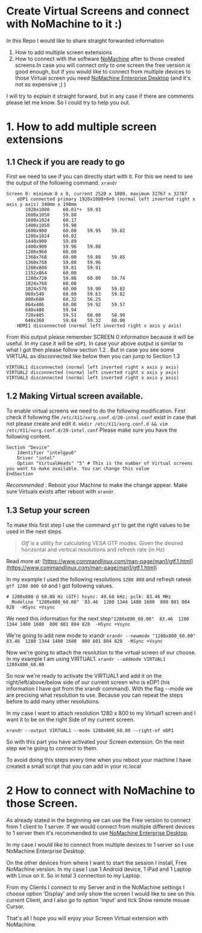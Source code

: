 

# Create Virtual Screens and connect with NoMachine to it :)

In this Repo I would like to share straight forwarded information 
1. How to add multiple screen extensions
2. How to connect with the software [NoMachine](https://nomachine.com) after to those created screens.In case you will connect only to one screen the free version is good enough, but if you would like to connect from multiple devices to those Virtual screen you need [NoMachine Enterprise Desktop](https://www.nomachine.com/enterprise-desktop) (and it's not so expensive ;) )

I will try to explain it straight forward, but in any case if there are comments please let me know.
So I could try to help you out.

# 1. How to add multiple screen extensions
## 1.1 Check if you are ready to go
First we need to see if you can directly start with it. For this we need to see the output of the following command.
`xrandr`

    Screen 0: minimum 8 x 8, current 2520 x 1080, maximum 32767 x 32767
        eDP1 connected primary 1920x1080+0+0 (normal left inverted right x axis y axis) 340mm x 190mm
           1920x1080     60.01*+  59.93  
           1680x1050     59.88  
           1600x1024     60.17  
           1400x1050     59.98  
           1600x900      60.00    59.95    59.82  
           1280x1024     60.02  
           1440x900      59.89  
           1400x900      59.96    59.88  
           1280x960      60.00  
           1368x768      60.00    59.88    59.85  
           1360x768      59.80    59.96  
           1280x800      59.81    59.91  
           1152x864      60.00  
           1280x720      59.86    60.00    59.74  
           1024x768      60.00  
           1024x576      60.00    59.90    59.82  
           960x540       60.00    59.63    59.82  
           800x600       60.32    56.25  
           864x486       60.00    59.92    59.57  
           640x480       59.94  
           720x405       59.51    60.00    58.99  
           640x360       59.84    59.32    60.00  
        HDMI1 disconnected (normal left inverted right x axis y axis)

From this output please remember SCREEN 0 information because it will be useful. In my case it will be `eDP1`.
In case your above output is similar to what I got then please follow section 1.2 .
But in case you see some VIRTUAL as disconnected like below then you can jump to Section  1.3

    VIRTUAL1 disconnected (normal left inverted right x axis y axis)
    VIRTUAL2 disconnected (normal left inverted right x axis y axis)
    VIRTUAL3 disconnected (normal left inverted right x axis y axis)

 
## 1.2 Making Virtual screen available.
To enable virtual screens we need to do the following modification.
First check if following file `/etc/X11/xorg.conf.d/20-intel.conf` exist in case that not please create and edit it.
`mkdir /etc/X11/xorg.conf.d && vim /etc/X11/xorg.conf.d/20-intel.conf`
Please make sure you have the following content.

    Section "Device"
        Identifier "intelgpu0"
        Driver "intel"
        Option "VirtualHeads" "5" # This is the number of Virtual screens you want to make available. You can change this value
    EndSection

*Recommended* :  Reboot your Machine to make the change appear.
Make sure Virtuals exists after reboot with `xrandr`.

## 1.3 Setup your screen
To make this first step I use the command `gtf` to get the right values to be used in the next steps
> _Gtf_ is a utility for calculating VESA GTF modes. Given the desired horizontal and vertical resolutions and refresh rate (in Hz)  
  
Read more at: [https://www.commandlinux.com/man-page/man1/gtf.1.html](https://www.commandlinux.com/man-page/man1/gtf.1.html)

In my example I used the following resolutions `1280 800` and refresh rate`60` 
`gtf 1280 800 60`
and I got following values.
  

    # 1280x800 @ 60.00 Hz (GTF) hsync: 49.68 kHz; pclk: 83.46 MHz
      Modeline "1280x800_60.00"  83.46  1280 1344 1480 1680  800 801 804 828  -HSync +Vsync
We need this information for the next step`"1280x800_60.00"  83.46  1280 1344 1480 1680  800 801 804 828  -HSync +Vsync`

We're going to add new mode to xrandr
`xrandr --newmode "1280x800_60.00"  83.46  1280 1344 1480 1680  800 801 804 828  -HSync +Vsync`

Now we're going to attach the resolution to the virtual screen of our choose. In my example I am using VIRTUAL1.
`xrandr --addmode VIRTUAL1 1280x800_60.00`

So now we're ready to activate the VIRTUAL1 and add it on the right/left/above/below side of our current screen who is eDP1 (his information I have got from the xrandr command). With the flag --mode we are precising what resolution to use. Because you can repeat the steps before to add many other resolutions.

In my case I want to attach resolution 1280 x 800 to my Virtual1 screen and I want it to be on the right Side of my current screen.

`xrandr --output VIRTUAL1 --mode 1280x800_60.00 --right-of eDP1`

So with this part you have activated your Screen extension.
On the next step we're going to connect to them.

To avoid doing this steps every time when you reboot your machine I have created a small script that you can add in your rc.local

# 2 How to connect with NoMachine to those Screen.

As already stated in the beginning we can use the Free version to connect from 1 client to 1 server. If we would connect from multiple different devices to 1 server then it's recommended to use [NoMachine Enterprise Desktop](https://www.nomachine.com/enterprise-desktop).

In my case I would like to connect from multiple devices to 1 server so I use NoMachine Enterprise Desktop.

On the other devices from where I want to start the session I install, Free NoMachine version.
In my case I use 1 Android device, 1 iPad and 1 Laptop with Linux on it. So in total 3 connection to my Laptop.
 
From my Clients I connect to my Server and in the NoMachine settings I choose option 'Display' and only show the screen I would like to see on this current Client, and I also go to option 'Input' and tick Show remote mouse Cursor. 


That's all I hope you will enjoy your Screen Virtual extension with NoMachine.
